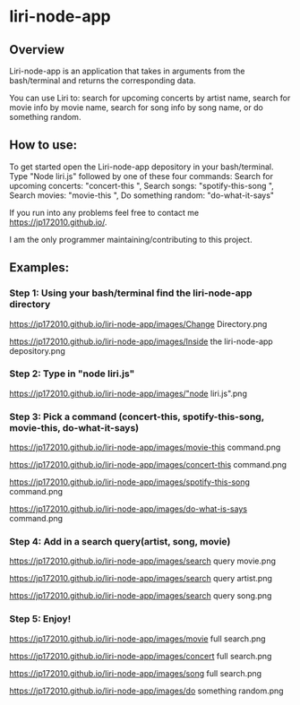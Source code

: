 # liri-node-app

## Overview

Liri-node-app is an application that takes in arguments from the bash/terminal and returns the corresponding data.

You can use Liri to: search for upcoming concerts by artist name, search for movie info by movie name, search for song info by song name, or do something random.

## How to use:

To get started open the Liri-node-app depository in your bash/terminal.
    Type "Node liri.js" followed by one of these four commands:
        Search for upcoming concerts: "concert-this <artist name>", 
        Search songs: "spotify-this-song <song name>",
        Search movies: "movie-this <movie name>",
        Do something random: "do-what-it-says"

If you run into any problems feel free to contact me https://jp172010.github.io/.

I am the only programmer maintaining/contributing to this project.

## Examples:

### Step 1: Using your bash/terminal find the liri-node-app directory
https://jp172010.github.io/liri-node-app/images/Change Directory.png

https://jp172010.github.io/liri-node-app/images/Inside the liri-node-app depository.png

### Step 2: Type in "node liri.js"
https://jp172010.github.io/liri-node-app/images/"node liri.js".png

### Step 3: Pick a command (concert-this, spotify-this-song, movie-this, do-what-it-says)
https://jp172010.github.io/liri-node-app/images/movie-this command.png

https://jp172010.github.io/liri-node-app/images/concert-this command.png

https://jp172010.github.io/liri-node-app/images/spotify-this-song command.png

https://jp172010.github.io/liri-node-app/images/do-what-is-says command.png

### Step 4: Add in a search query(artist, song, movie)
https://jp172010.github.io/liri-node-app/images/search query movie.png

https://jp172010.github.io/liri-node-app/images/search query artist.png

https://jp172010.github.io/liri-node-app/images/search query song.png

### Step 5: Enjoy!
https://jp172010.github.io/liri-node-app/images/movie full search.png

https://jp172010.github.io/liri-node-app/images/concert full search.png

https://jp172010.github.io/liri-node-app/images/song full search.png

https://jp172010.github.io/liri-node-app/images/do something random.png
